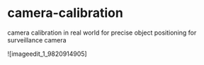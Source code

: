 # camera-calibration
camera calibration in real world for precise object positioning for surveillance camera 

![imageedit_1_9820914905]
